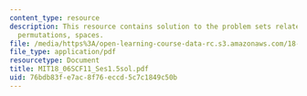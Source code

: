 ```yaml
---
content_type: resource
description: This resource contains solution to the problem sets related to transposes,
  permutations, spaces.
file: /media/https%3A/open-learning-course-data-rc.s3.amazonaws.com/18-06sc-linear-algebra-fall-2011/76bdb83fe7ac8f76eccd5c7c1849c50b_MIT18_06SCF11_Ses1.5sol.pdf
file_type: application/pdf
resourcetype: Document
title: MIT18_06SCF11_Ses1.5sol.pdf
uid: 76bdb83f-e7ac-8f76-eccd-5c7c1849c50b
---
```

